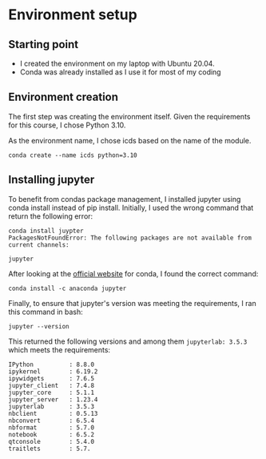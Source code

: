 
# Environment setup
## Starting point
- I created the environment on my laptop with Ubuntu 20.04. 
- Conda was already installed as I use it for most of my coding

## Environment creation
The first step was creating the environment itself. 
Given the requirements for this course, I chose Python 3.10.

As the environment name, I chose icds based on the name of the module.

```  
conda create --name icds python=3.10
```

## Installing jupyter
To benefit from condas package management, I installed jupyter using conda install instead of pip install.
Initially, I used the wrong command that return the following error:

```
conda install juypter
PackagesNotFoundError: The following packages are not available from current channels:

jupyter
```

After looking at the [official website](https://anaconda.org/anaconda/jupyter) for conda, I found the correct command:

```
conda install -c anaconda jupyter
```

Finally, to ensure that jupyter's version was meeting the requirements, I ran this command in bash: 

```
jupyter --version
```

This returned the following versions and among them `jupyterlab: 3.5.3` which meets the requirements:

```
IPython          : 8.8.0
ipykernel        : 6.19.2
ipywidgets       : 7.6.5
jupyter_client   : 7.4.8
jupyter_core     : 5.1.1
jupyter_server   : 1.23.4
jupyterlab       : 3.5.3
nbclient         : 0.5.13
nbconvert        : 6.5.4
nbformat         : 5.7.0
notebook         : 6.5.2
qtconsole        : 5.4.0
traitlets        : 5.7.
```
